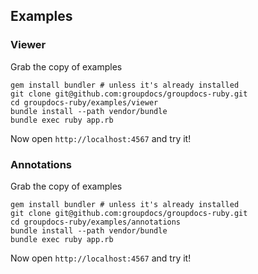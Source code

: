 ## Examples

### Viewer
Grab the copy of examples

    gem install bundler # unless it's already installed
    git clone git@github.com:groupdocs/groupdocs-ruby.git
    cd groupdocs-ruby/examples/viewer
    bundle install --path vendor/bundle
    bundle exec ruby app.rb

Now open `http://localhost:4567` and try it!


### Annotations

Grab the copy of examples

    gem install bundler # unless it's already installed
    git clone git@github.com:groupdocs/groupdocs-ruby.git
    cd groupdocs-ruby/examples/annotations
    bundle install --path vendor/bundle
    bundle exec ruby app.rb

Now open `http://localhost:4567` and try it!
